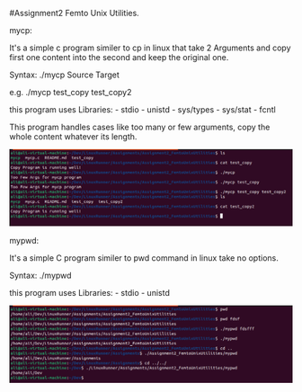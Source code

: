 #Assignment2 Femto Unix Utilities. 

mycp:

It's a simple c program similer to cp in linux that take 2 Arguments and copy first one content into the second and keep the original one.

Syntax: 
 ./mycp Source Target
 
  e.g. ./mycp test_copy test_copy2

this program uses Libraries: 
	- stdio
	- unistd
	- sys/types
	- sys/stat
	- fcntl

This program handles cases like too many or few arguments, copy the whole content whatever its length.


![Output Example for mycp program](mycp_output.png)

mypwd: 

It's a simple C program similer to pwd command in linux take no options.

Syntax:
 ./mypwd

this program uses Libraries:
        - stdio
        - unistd

![Output Example for mypwd program](mypwd_output.png)




